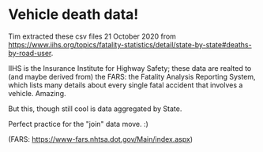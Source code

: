 # Vehicle death data!

Tim extracted these csv files 21 October 2020 from https://www.iihs.org/topics/fatality-statistics/detail/state-by-state#deaths-by-road-user.

IIHS is the Insurance Institute for Highway Safety; these data are realted to (and maybe derived from) the FARS: the Fatality Analysis Reporting System, which lists many details about every single fatal accident that involves a vehicle. Amazing.

But this, though still cool is data aggregated by State. 

Perfect practice for the "join" data move. :)


(FARS: https://www-fars.nhtsa.dot.gov/Main/index.aspx)
